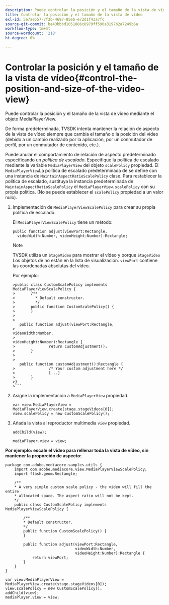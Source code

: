 ```yaml
---
description: Puede controlar la posición y el tamaño de la vista de vídeo mediante el objeto MediaPlayerView.
title: Controlar la posición y el tamaño de la vista de vídeo
exl-id: 5e7ae557-7f2b-4697-85eb-e72d1f43a7fc
source-git-commit: be43bbbd1051886c8979ff590a3197b2a7249b6a
workflow-type: tm+mt
source-wordcount: '218'
ht-degree: 0%

---
```


# Controlar la posición y el tamaño de la vista de vídeo{#control-the-position-and-size-of-the-video-view}

Puede controlar la posición y el tamaño de la vista de vídeo mediante el objeto MediaPlayerView.

De forma predeterminada, TVSDK intenta mantener la relación de aspecto de la vista de vídeo siempre que cambia el tamaño o la posición del vídeo (debido a un cambio realizado por la aplicación, por un conmutador de perfil, por un conmutador de contenido, etc.).

Puede anular el comportamiento de relación de aspecto predeterminado especificando un *política de escalado*. Especifique la política de escalado mediante la variable `MediaPlayerView` del objeto `scalePolicy` propiedad. El `MediaPlayerView`La política de escalado predeterminada de se define con una instancia de `MaintainAspectRatioScalePolicy` clase. Para restablecer la política de escalado, sustituya la instancia predeterminada de `MaintainAspectRatioScalePolicy` el `MediaPlayerView.scalePolicy` con su propia política. (No se puede establecer el `scalePolicy` propiedad a un valor nulo).

1. Implementación de `MediaPlayerViewScalePolicy` para crear su propia política de escalado.

   El `MediaPlayerViewScalePolicy` tiene un método:

   ```
   public function adjust(viewPort:Rectangle, 
     videoWidth:Number, videoHeight:Number):Rectangle;
   ```

   >[!NOTE]
   >
   >TVSDK utiliza un `StageVideo` para mostrar el vídeo y porque `StageVideo` Los objetos de no están en la lista de visualización. `viewPort` contiene las coordenadas absolutas del vídeo.
   >
   >
   >Por ejemplo:
   >
   >
   ```
   >public class CustomScalePolicy implements MediaPlayerViewScalePolicy { 
   >       /** 
   >         * Default constructor. 
   >         */ 
   >       public function CustomScalePolicy() { 
   >       } 
   > 
   >    
      public function adjust(viewPort:Rectangle,  
   >                                                     videoWidth:Number,  
   >                                                     videoHeight:Number):Rectangle { 
   >               return customAdjustment(); 
   >       } 
   > 
   >    
      public function customAdjustment():Rectangle { 
   >               /* Your custom adjustment here */ 
   >               [...] 
   >       } 
   >}
   >```

1. Asigne la implementación a `MediaPlayerView` propiedad.

   ```
   var view:MediaPlayerView = MediaPlayerView.create(stage.stageVideos[0]); 
   view.scalePolicy = new CustomScalePolicy();
   ```

1. Añada la vista al reproductor multimedia `view` propiedad.

   ```
   addChild(view); 
   
   mediaPlayer.view = view;
   ```

<!--<a id="example_7B08ECCDA17B4DD191FC672BD1F4C850"></a>-->

**Por ejemplo: escale el vídeo para rellenar toda la vista de vídeo, sin mantener la proporción de aspecto:**

```
package com.adobe.mediacore.samples.utils { 
    import com.adobe.mediacore.view.MediaPlayerViewScalePolicy; 
    import flash.geom.Rectangle; 
 
    /** 
    * A very simple custom scale policy - the video will fill the entire 
    * allocated space. The aspect ratio will not be kept. 
    */ 
    public class CustomScalePolicy implements MediaPlayerViewScalePolicy { 
 
        /** 
        * Default constructor. 
        */ 
        public function CustomScalePolicy() { 
        } 
 
        public function adjust(viewPort:Rectangle, 
                               videoWidth:Number,  
                               videoHeight:Number):Rectangle { 
            return viewPort; 
        } 
    } 
} 
 
var view:MediaPlayerView = MediaPlayerView.create(stage.stageVideos[0]); 
view.scalePolicy = new CustomScalePolicy(); 
addChild(view); 
mediaPlayer.view = view;
```

